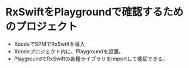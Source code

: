 #  RxSwiftをPlaygroundで確認するためのプロジェクト

- XocdeでSPMでRxSwiftを導入
- Xcodeプロジェクト内に、Playgroundを設置。
- PlaygroundでRxSwiftの各種ライブラリをimportして検証できる。
